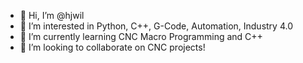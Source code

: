 - 👋 Hi, I’m @hjwil
- 👀 I’m interested in Python, C++, G-Code, Automation, Industry 4.0
- 🌱 I’m currently learning CNC Macro Programming and C++
- 💞️ I’m looking to collaborate on CNC projects!


<!---
hjwil/hjwil is a ✨ special ✨ repository because its `README.md` (this file) appears on your GitHub profile.
You can click the Preview link to take a look at your changes.
--->
